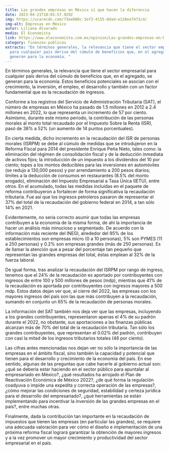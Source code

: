 ```yaml
---
title: Las grandes empresas en México sí que hacen la diferencia
date: 2023-04-21T18:01:57.929Z
img: https://ucarecdn.com/73ee088c-3ef3-4155-8dad-e128ee7471c4/
img-alt: Empresas en México
autor: Liliana Alvarado
medio: El Economista
link: https://www.eleconomista.com.mx/opinion/Las-grandes-empresas-en-Mexico-si-que-hacen-la-diferencia-20230421-0038.html
category: finanzas-publicas
extracto: "En términos generales, la relevancia que tiene el sector empresarial
  para cualquier país deriva del cúmulo de beneficios que, en el agregado, se
  generan para la economía. "
---
```

En términos generales, la relevancia que tiene el sector empresarial para cualquier país deriva del cúmulo de beneficios que, en el agregado, se generan para la economía. Estos beneficios potenciales se asocian con el crecimiento, la inversión, el empleo, el desarrollo y también con un factor fundamental que es la recaudación de ingresos.

Conforme a los registros del Servicio de Administración Tributaria (SAT), el número de empresas en México ha pasado de 1.5 millones en 2012 a 2.4 millones en 2022, lo que representa un incremento de 57 por ciento. Asimismo, durante este mismo periodo, la contribución de las personas morales al monto total recaudado por el Impuesto Sobre la Renta (ISR), pasó de 38% a 52% (un aumento de 14 puntos porcentuales).

En cierta medida, dicho incremento en la recaudación del ISR de personas morales (ISRPM) se debe al cúmulo de medidas que se introdujeron en la Reforma Fiscal para 2014 del presidente Enrique Peña Nieto, tales como: la eliminación del régimen de consolidación fiscal y de la deducción inmediata de activos fijos; la introducción de un impuesto a los dividendos del 10 por ciento; topes a los montos deducibles para las inversiones en automóviles (se redujo a 130,000 pesos) y por arrendamiento a 200 pesos diarios; límites a la deducción de consumos en restaurantes (8.5% del monto erogado), eliminación del Impuesto Empresarial a Tasa Única (IETU), entre otros. En el acumulado, todas las medidas incluidas en el paquete de reforma contribuyeron a fortalecer de forma significativa la recaudación tributaria. Fue así que los ingresos petroleros pasaron de representar el 37% del total de la recaudación del gobierno federal en 2014, a tan sólo 14% en 2021.

Evidentemente, no sería correcto asumir que todas las empresas contribuyen a la economía de la misma forma, de ahí la importancia de hacer un análisis más minucioso y segmentado. De acuerdo con la información más reciente del INEGI, alrededor del 95% de los establecimientos son empresas micro (0 a 10 personas), 5% son PYMES (11 a 250 personas) y 0.2% son empresas grandes (más de 250 personas). Es de llamar la atención que a pesar del porcentaje tan pequeño que representan las grandes empresas del total, éstas emplean al 32% de la fuerza laboral.

De igual forma, tras analizar la recaudación del ISRPM por rango de ingreso, tenemos que el 24% de la recaudación es aportado por contribuyentes con ingresos de entre 100 y 500 millones de pesos (mdp), mientras que 41% de la recaudación es aportada por contribuyentes con ingresos mayores a 500 mdp. Estos datos dejan ver que, al cierre del 2022, las empresas con los mayores ingresos del país son las que más contribuyen a la recaudación, sumando en conjunto un 65% de la recaudación de personas morales.

La información del SAT también nos deja ver que las empresas, incluyendo a los grandes contribuyentes, representaron apenas el 4% de su padrón durante el 2022, no obstante, sus aportaciones a las finanzas públicas alcanzan más de 70% del total de la recaudación tributaria. Tan sólo los grandes contribuyentes, que representan el 0.02% del padrón, contribuyen con casi la mitad de los ingresos tributarios totales (46 por ciento).

Las cifras antes mencionadas nos dejan ver no sólo la importancia de las empresas en el ámbito fiscal, sino también la capacidad y potencial que tienen para el desarrollo y crecimiento de la economía del país. En ese sentido, algunas de las preguntas que cabe hacerle al gobierno actual son: ¿qué se debería estar haciendo en el sector público para apuntalar al empresariado en México?, ¿qué resultados ha arrojado el Plan de Reactivación Económica de México 2022?, ¿de qué forma la regulación coadyuva o impide una expedita y correcta operación de las empresas?, ¿cómo mejorar las condiciones de seguridad, estabilidad y certeza jurídica para el desarrollo del empresariado?, ¿qué herramientas se están implementando para incentivar la inversión de las grandes empresas en el país?, entre muchas otras.

Finalmente, dada la contribución tan importante en la recaudación de impuestos que tienen las empresas (en particular las grandes), se requiere una adecuada valoración para ver cómo el diseño e implementación de una próxima reforma fiscal logrará garantizar la obtención de mayores ingresos y a la vez promover un mayor crecimiento y productividad del sector empresarial en el país.